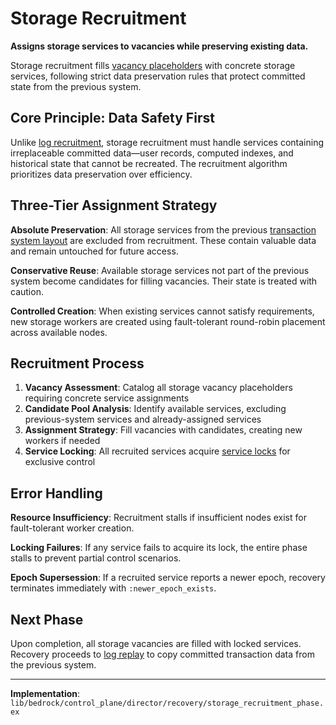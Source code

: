 # Storage Recruitment

**Assigns storage services to vacancies while preserving existing data.**

Storage recruitment fills [vacancy placeholders](vacancy-creation.md) with concrete storage services, following strict data preservation rules that protect committed state from the previous system.

## Core Principle: Data Safety First

Unlike [log recruitment](log-recruitment.md), storage recruitment must handle services containing irreplaceable committed data—user records, computed indexes, and historical state that cannot be recreated. The recruitment algorithm prioritizes data preservation over efficiency.

## Three-Tier Assignment Strategy

**Absolute Preservation**: All storage services from the previous [transaction system layout](transaction-system-layout.md) are excluded from recruitment. These contain valuable data and remain untouched for future access.

**Conservative Reuse**: Available storage services not part of the previous system become candidates for filling vacancies. Their state is treated with caution.

**Controlled Creation**: When existing services cannot satisfy requirements, new storage workers are created using fault-tolerant round-robin placement across available nodes.

## Recruitment Process

1. **Vacancy Assessment**: Catalog all storage vacancy placeholders requiring concrete service assignments
2. **Candidate Pool Analysis**: Identify available services, excluding previous-system services and already-assigned services
3. **Assignment Strategy**: Fill vacancies with candidates, creating new workers if needed
4. **Service Locking**: All recruited services acquire [service locks](service-locking.md) for exclusive control

## Error Handling

**Resource Insufficiency**: Recruitment stalls if insufficient nodes exist for fault-tolerant worker creation.

**Locking Failures**: If any service fails to acquire its lock, the entire phase stalls to prevent partial control scenarios.

**Epoch Supersession**: If a recruited service reports a newer epoch, recovery terminates immediately with `:newer_epoch_exists`.

## Next Phase

Upon completion, all storage vacancies are filled with locked services. Recovery proceeds to [log replay](log-replay.md) to copy committed transaction data from the previous system.

---

**Implementation**: `lib/bedrock/control_plane/director/recovery/storage_recruitment_phase.ex`
